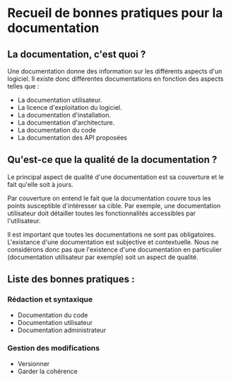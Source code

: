 Recueil de bonnes pratiques pour la documentation
=================================================

La documentation, c'est quoi ?
----------------------------

Une documentation donne des information sur les différents aspects d'un logiciel. Il existe donc différentes documentations en fonction des aspects telles que : 
* La documentation utilisateur.
* La licence d'exploitation du logiciel.
* La documentation d'installation. 
* La documentation d'architecture.
* La documentation du code 
* La documentation des API proposées


Qu'est-ce que la qualité de la documentation ?
----------------------------------------------

Le principal aspect de qualité d'une documentation est sa couverture et le fait qu'elle soit à jours.

Par couverture on entend le fait que la documentation couvre tous les points susceptible d'intéresser sa cible. Par exemple, une documentation utilisateur doit détailler toutes les fonctionnalités accessibles par l'utilisateur.

Il est important que toutes les documentations ne sont pas obligatoires. L'existance d'une documentation est subjective et contextuelle. Nous ne considérons donc pas que l'existence d'une documentation en particulier (documentation utilisateur par exemple) soit un aspect de qualité. 

Liste des bonnes pratiques :
----------------------------

### Rédaction et syntaxique

* Documentation du code
* Documentation utilisateur
* Documentation administrateur

### Gestion des modifications

* Versionner
* Garder la cohérence
